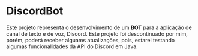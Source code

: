 # DiscordBot

Este projeto representa o desenvolvimento de um **BOT** para a aplicação de canal de texto e de voz, Discord. Este projeto foi descontinuado por mim, porém, poderá receber alguams atualizações, pois, estarei testando algumas funcionalidades da API do Discord em Java.
